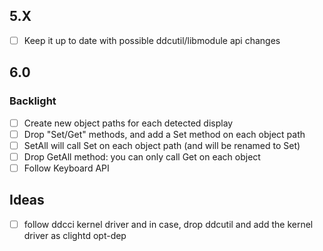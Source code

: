 ## 5.X
- [ ] Keep it up to date with possible ddcutil/libmodule api changes

## 6.0

### Backlight
- [ ] Create new object paths for each detected display
- [ ] Drop "Set/Get" methods, and add a Set method on each object path
- [ ] SetAll will call Set on each object path (and will be renamed to Set)
- [ ] Drop GetAll method: you can only call Get on each object
- [ ] Follow Keyboard API

## Ideas
- [ ] follow ddcci kernel driver and in case, drop ddcutil and add the kernel driver as clightd opt-dep
